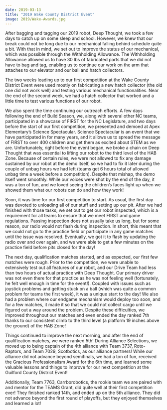 ```yaml
---
date: 2019-03-13
title: "2019 Wake County District Event"
image: 2019/Wake-Awards.jpg
---
```


After bagging and tagging our 2019 robot, Deep Thought, we took a few days to catch up on some sleep and school. However, we knew that our break could not be long due to our mechanical falling behind schedule quite a bit. With that in mind, we set out to improve the status of our mechanical, which was possible through the Withholding Allowance. The Withholding Allowance allowed us to have 30 lbs of fabricated parts that we did not have to bag and tag, enabling us to continue our work on the arm that attaches to our elevator and our ball and hatch collectors.

The two weeks leading up to our first competition at the Wake County District Event were used mostly on fabricating a new hatch collector (the old one did not work well) and testing various mechanical functionalities. Near the end of the second week, we had a hatch collector that worked and a little time to test various functions of our robot.

We also spent the time continuing our outreach efforts. A few days following the end of Build Season, we, along with several other NC teams, participated in a showcase of FIRST for the NC Legislature, and two days before the start of our first competition, we presented and demoed at Apex Elementary’s Science Spectacular. Science Spectacular is an event that we have participated in for many years, and it allows us to spread the message of FIRST to over 400 children and get them as excited about STEM as we are. Unfortunately, right before the event began, we broke a chain on Deep Thought that was essential to lifting our robot to the third level of the HAB Zone. Because of certain rules, we were not allowed to fix any damage sustained by our robot at the demo itself, so we had to fix it later during the couple of unbag hours we had left (teams get 6 hours total of allowed unbag time a week before a competition). Despite that mishap, the demo itself went smoothly. While our voices were shot by the end of the day, it was a ton of fun, and we loved seeing the children’s faces light up when we showed them what our robots can do and how they work!

Soon, it was time for our first competition to start. As usual, the first day was devoted to unloading all of our stuff and setting up our pit. After we had finished with those tasks, we set out to get our robot inspected, which is a requirement for all teams to ensure that we meet FIRST and game regulations. Passing inspection does not usually take us long, but for some reason, our radio would not flash during inspection. In short, this meant that we could not go to the practice field or participate in any game matches until the issue was resolved. Eventually, we got it to flash by updating the radio over and over again, and we were able to get a few minutes on the practice field before pits closed for the day!

The next day, qualification matches started, and as expected, our first few matches were rough. Prior to the competition, we were unable to extensively test out all features of our robot, and our Drive Team had less than two hours of actual practice with Deep Thought. Our primary driver was not even there for that practice as he was not feeling well (fortunately, he felt well enough in time for the event!). Coupled with issues such as joystick problems and getting stuck on a ball (which was quite a common problem for teams the first week), it was a unique start to the day! We also had a problem where our endgame mechanism would deploy too soon, and for a few matches, it made it so that we could not collect cargo until we figured out a way around the problem. Despite these difficulties, we improved throughout our matches and even ended the day ranked 7th thanks to our consistent climb to the third level (a platform 19 inches above the ground) of the HAB Zone!

Things continued to improve the next morning, and after the end of qualification matches, we were ranked 5th! During Alliance Selections, we moved up to being captain of the 4th alliance with Team 3737, Roto-Raptors, and Team 7029, Scotbotics, as our alliance partners! While our alliance did not advance beyond semifinals, we had a ton of fun, received the Gracious Professionalism Award for the 6th time, and learned some valuable lessons and things to improve for our next competition at the Guilford County District Event!

Additionally, Team 7763, Carrborobotics, the rookie team we are paired with and mentor for the TEAMS Grant, did quite well at their first competition ever! They finished ranked 14th, and ended up on the 5th alliance. They did not advance beyond the first round of playoffs, but they enjoyed themselves and learned a lot!
